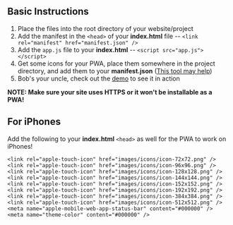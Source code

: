 ## Basic Instructions
1. Place the files into the root directory of your website/project
2. Add the manifest in the `<head>` of your **index.html** file -- `<link rel="manifest" href="manifest.json" />`
3. Add the `app.js` file to your **index.html** -- `<script src="app.js"></script>`
4. Get some icons for your PWA, place them somewhere in the project directory, and add them to your **manifest.json** ([This tool may help](https://www.simicart.com/manifest-generator.html))
5. Bob's your uncle, check out the [demo](https://pwa-template.surge.sh) to see it in action

**NOTE: Make sure your site uses HTTPS or it won't be installable as a PWA!**

## For iPhones
Add the following to your **index.html** `<head>` as well for the PWA to work on iPhones!
```
<link rel="apple-touch-icon" href="images/icons/icon-72x72.png" />
<link rel="apple-touch-icon" href="images/icons/icon-96x96.png" />
<link rel="apple-touch-icon" href="images/icons/icon-128x128.png" />
<link rel="apple-touch-icon" href="images/icons/icon-144x144.png" />
<link rel="apple-touch-icon" href="images/icons/icon-152x152.png" />
<link rel="apple-touch-icon" href="images/icons/icon-192x192.png" />
<link rel="apple-touch-icon" href="images/icons/icon-384x384.png" />
<link rel="apple-touch-icon" href="images/icons/icon-512x512.png" />
<meta name="apple-mobile-web-app-status-bar" content="#000000" />
<meta name="theme-color" content="#000000" />
```
